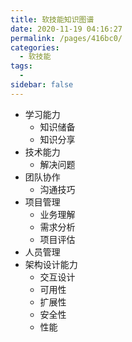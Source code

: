 ```yaml
---
title: 软技能知识图谱
date: 2020-11-19 04:16:27
permalink: /pages/416bc0/
categories:
  - 软技能
tags:
  -
sidebar: false
---
```


- 学习能力
  - 知识储备
  - 知识分享
- 技术能力
  - 解决问题
- 团队协作
  - 沟通技巧
- 项目管理
  - 业务理解
  - 需求分析
  - 项目评估
- 人员管理
- 架构设计能力
  - 交互设计
  - 可用性
  - 扩展性
  - 安全性
  - 性能
